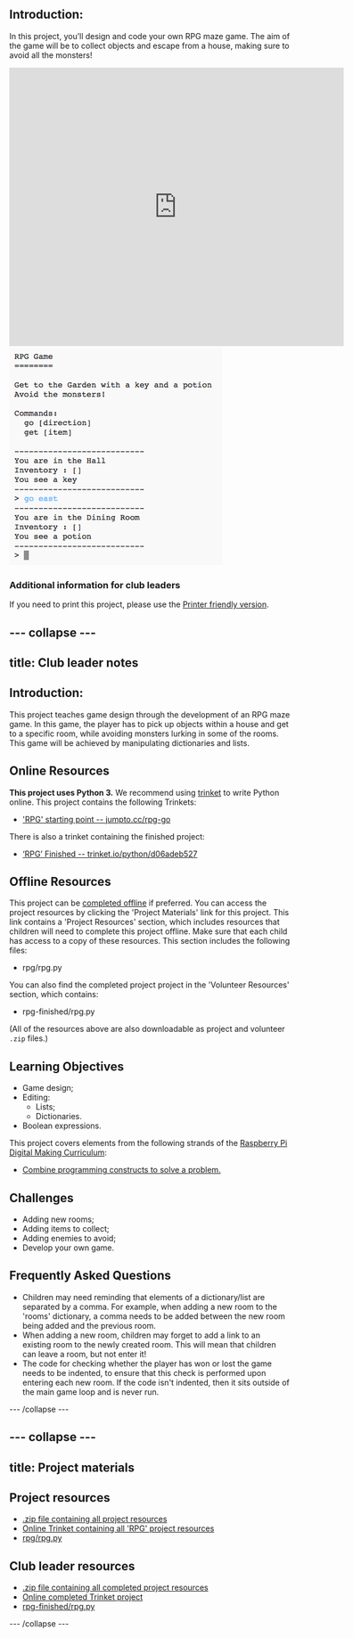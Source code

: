 ## Introduction: 

In this project, you’ll design and code your own RPG maze game. The aim of the game will be to collect objects and escape from a house, making sure to avoid all the monsters!

<div class="trinket">
  <iframe src="https://trinket.io/embed/python/d06adeb527?outputOnly=true&start=result" width="600" height="500" frameborder="0" marginwidth="0" marginheight="0" allowfullscreen>
  </iframe>
  <img src="images/rpg-finished.png">
</div>

### Additional information for club leaders

If you need to print this project, please use the [Printer friendly version](https://projects.raspberrypi.org/en/projects/rpg/print).


--- collapse ---
---
title: Club leader notes
---


## Introduction:
This project teaches game design through the development of an RPG maze game. In this game, the player has to pick up objects within a house and get to a specific room, while avoiding monsters lurking in some of the rooms. This game will be achieved by manipulating dictionaries and lists.

## Online Resources

__This project uses Python 3.__ We recommend using [trinket](https://trinket.io/) to write Python online. This project contains the following Trinkets:

+ ['RPG' starting point -- jumpto.cc/rpg-go](http://jumpto.cc/rpg-go)

There is also a trinket containing the finished project:

+ [‘RPG’ Finished -- trinket.io/python/d06adeb527](https://trinket.io/python/d06adeb527)

## Offline Resources
This project can be [completed offline](https://www.codeclubprojects.org/en-GB/resources/python-working-offline/) if preferred. You can access the project resources by clicking the 'Project Materials' link for this project. This link contains a 'Project Resources' section, which includes resources that children will need to complete this project offline. Make sure that each child has access to a copy of these resources. This section includes the following files:

+ rpg/rpg.py

You can also find the completed project project in the 'Volunteer Resources' section, which contains:

+ rpg-finished/rpg.py

(All of the resources above are also downloadable as project and volunteer `.zip` files.)

## Learning Objectives
+ Game design;
+ Editing:
	+ Lists;
	+ Dictionaries.
+ Boolean expressions.

This project covers elements from the following strands of the [Raspberry Pi Digital Making Curriculum](http://rpf.io/curriculum):

+ [Combine programming constructs to solve a problem.](https://www.raspberrypi.org/curriculum/programming/builder)

## Challenges
+ Adding new rooms;
+ Adding items to collect;
+ Adding enemies to avoid;
+ Develop your own game.

## Frequently Asked Questions
+ Children may need reminding that elements of a dictionary/list are separated by a comma. For example, when adding a new room to the 'rooms' dictionary, a comma needs to be added between the new room being added and the previous room.
+ When adding a new room, children may forget to add a link to an existing room to the newly created room. This will mean that children can leave a room, but not enter it!
+ The code for checking whether the player has won or lost the game needs to be indented, to ensure that this check is performed upon entering each new room. If the code isn't indented, then it sits outside of the main game loop and is never run.



--- /collapse ---


--- collapse ---
---
title: Project materials
---
## Project resources
* [.zip file containing all project resources](resources/rpg-project-resources.zip)
* [Online Trinket containing all 'RPG' project resources](http://jumpto.cc/rpg-go)
* [rpg/rpg.py](resources/rpg-rpg.py)

## Club leader resources
* [.zip file containing all completed project resources](resources/rpg-volunteer-resources.zip)
* [Online completed Trinket project](https://trinket.io/python/d06adeb527)
* [rpg-finished/rpg.py](resources/rpg-finished-rpg.py)

--- /collapse ---